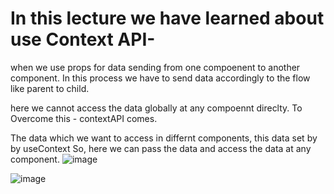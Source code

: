 # In this lecture we have learned about use Context API-

when we use props for data sending from one compoenent to another component.
In this process we have to send data accordingly to the flow like parent to child.

here we cannot access the data globally at any compoennt direclty.
To Overcome this - contextAPI comes.

The data which we want to access in differnt components, this data set by by useContext
So, here we can pass the data and access the data at any component.
![image](https://github.com/itsAniketChavan/react-series/assets/115894292/fcfe44c3-ce7d-4544-851d-8df5d3c62e43)

![image](https://github.com/itsAniketChavan/react-series/assets/115894292/0aec87a2-542a-4c56-86b4-55460f3e969e)

